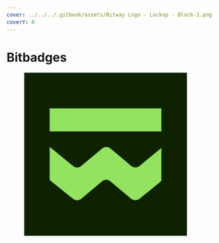 ```yaml
---
cover: ../../../.gitbook/assets/Bitway Logo - Lockup - Black-1.png
coverY: 0
---
```


# Bitbadges

<figure><img src="../../../.gitbook/assets/Bitway -blackbackground@2x-1.png" alt="" width="375"><figcaption></figcaption></figure>

